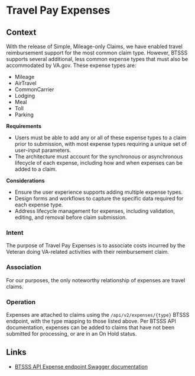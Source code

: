# Travel Pay Expenses

## Context

With the release of Simple, Mileage-only Claims, we have enabled travel reimbursement support for the most common claim type. However, BTSSS supports several additional, less common expense types that must also be accommodated by VA.gov. These expense types are:

- Mileage
- AirTravel
- CommonCarrier
- Lodging
- Meal
- Toll
- Parking

**Requirements**

- Users must be able to add any or all of these expense types to a claim prior to submission, with most expense types requiring a unique set of user-input parameters.
- The architecture must account for the synchronous or asynchronous lifecycle of each expense, including how and when expenses can be added to a claim.

**Considerations**

- Ensure the user experience supports adding multiple expense types.
- Design forms and workflows to capture the specific data required for each expense type.
- Address lifecycle management for expenses, including validation, editing, and removal before claim submission.

### Intent

The purpose of Travel Pay Expenses is to associate costs incurred by the Veteran doing VA-related activities with their reimbursement claim.

### Association

For our purposes, the only noteworthy relationship of expenses are travel claims.

### Operation

Expenses are attached to claims using the `/api/v2/expenses/{type}` BTSSS endpoint, with the type mapping to those listed above. Per BTSSS API documentation, expenses can be added to claims that have not been submitted for processing, or are in an On Hold status.

## Links
- [BTSSS API Expense endpoint Swagger documentation](https://github.com/department-of-veterans-affairs/btsss-beneficiary-travel-api/blob/master/lighthouse-docs/travel-pay-api-swagger-v2.yml#L1684)
